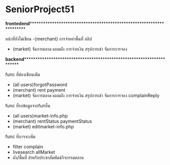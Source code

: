 # SeniorProject51
******frontedend***************************************************************************

หน้าที่ยังไม่เขียน
-(merchant) การจ่ายค่าพื้นที่ สลิป 
- (market) จัดการตลาด แผนผัง การจ่ายเงิน สรุปการเช่า จัดการการจอง

******backend***************************************************************************

func ที่ต้องเขียนเพิ่ม
- (all users)forgotPassword
- (merchant) rent payment
- (market) จัดการตลาด แผนผัง การจ่ายเงิน สรุปการเช่า จัดการการจอง complainReply

func ที่รอข้อมูลจากfunอื่น
- (all users)market-info.php 
- (merchant) rentStatus paymentStatus
- (market) editmarket-info.php

func ที่อาจจะเพิ่ม
- filter complain
- livesearch allMarket
- ผัง/พื้นที่ สำหรับประชาสัมพันธ์กิจกรรมตลาด
